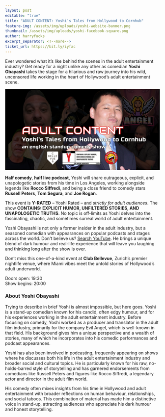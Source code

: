 ```yaml
---
layout: post
editable: "true"
title: "ADULT CONTENT: Yoshi’s Tales from Hollywood to Cornhub"
feature-img: /assets/img/uploads/yoshi-website-banner.png
thumbnail: /assets/img/uploads/yoshi-facebook-square.png
author: harryfucks
excerpt_separator: <!--more-->
ticket_url: https://bit.ly/iyfac
---
```

Ever wondered what it’s like behind the scenes in the adult entertainment industry? Get ready for a night unlike any other as comedian **Yoshi Obayashi** takes the stage for a hilarious and raw journey into his wild, uncensored life working in the heart of Hollywood’s adult entertainment scene.

![](/assets/img/uploads/yoshi-facebook-event.png)

**Half comedy**, **half live podcast**, Yoshi will share outrageous, explicit, and unapologetic stories from his time in Los Angeles, working alongside legends like **Rocco Siffredi**, and being a close friend to comedy stars **Russell Peters**, **Tom Segura**, and **Joe Rogan**.

This event is **Y-RATED** – Yoshi Rated – and *strictly for adult audiences*. The show **CONTAINS: EXPLICIT HUMOR, UNFILTERED STORIES, AND UNAPOLOGETIC TRUTHS**. No topic is off-limits as Yoshi delves into the fascinating, chaotic, and sometimes surreal world of adult entertainment.

Yoshi Obayashi is not only a former insider in the adult industry, but a seasoned comedian with appearances on popular podcasts and stages across the world. Don't believe us? [Search YouTube](https://www.youtube.com/results?search_query=yoshi+obayashi). He brings a unique blend of dark humour and real-life experience that will leave you laughing and thinking long after the show is over.

Don’t miss this one-of-a-kind event at **Club Bellevue**, Zurich’s premier nightlife venue, where Miami vibes meet the untold stories of Hollywood’s adult underworld.

Doors open: 19:30\
Show begins: 20:00

### About Yoshi Obayashi

Trying to describe in brief Yoshi is almost impossible, but here goes. Yoshi is a stand-up comedian known for his candid, often edgy humour, and for his experiences working in the adult entertainment industry. Before focusing on comedy, Yoshi worked as a producer and translator in the adult film industry, primarily for the company Evil Angel, which is well-known in that field. His background gives him a unique perspective and a wealth of stories, many of which he incorporates into his comedic performances and podcast appearances.

Yoshi has also been involved in podcasting, frequently appearing on shows where he discusses both his life in the adult entertainment industry and broader social and cultural topics. He is particularly known for his raw, no-holds-barred style of storytelling and has garnered endorsements from comedians like Russell Peters and figures like Rocco Siffredi, a legendary actor and director in the adult film world.

His comedy often mixes insights from his time in Hollywood and adult entertainment with broader reflections on human behaviour, relationships, and social taboos. This combination of material has made him a distinctive voice in stand-up, attracting audiences who appreciate his dark humour and honest storytelling.
